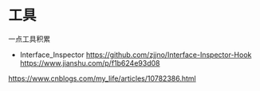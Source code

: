 
# 工具
一点工具积累

- Interface_Inspector
https://github.com/zjjno/Interface-Inspector-Hook
https://www.jianshu.com/p/f1b624e93d08

https://www.cnblogs.com/my_life/articles/10782386.html
